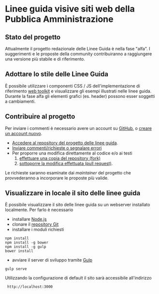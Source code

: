 # Linee guida visive siti web della Pubblica Amministrazione

## Stato del progetto
Attualmente il progetto redazionale delle Linee Guida è nella fase "alfa". I suggerimenti
e le proposte della community contribuiranno a raggiungere una versione più stabile e di riferimento.

## Adottare lo stile delle Linee Guida

È possibile utilizzare i componenti CSS / JS dell'implementazione di riferimento [web toolkit](https://italia.github.io/ita-web-toolkit/) e visualizzare gli esempi illustrati nelle linee guida. Durante la fase alfa gli elementi grafici (es. header) possono
esser soggetti a cambiamenti.

## Contribuire al progetto
Per inviare i commenti è necessario avere un account su [GitHub](https://github.com/), o [creare un account nuovo](https://github.com/join).

- [Accedere al repository del progetto delle linee guida](https://github.com/italia-it/designer.italia.it).
- [Inviare commenti/richieste o segnalare errori](https://github.com/italia-it/designer.italia.it/issues)
- Per proporre una modifica direttamente al codice e/o ai testi
  1. [effettuare una copia del repository (fork)](https://help.github.com/articles/fork-a-repo/)
  2. [sottoporre la modifica effettuata (pull request)](https://help.github.com/articles/using-pull-requests/).

Le richieste saranno esaminate dai *maintainer* del progetto che provvederanno a incorporare le proposte più valide.

## Visualizzare in locale il sito delle linee guida
È possibile visualizzare il sito delle linee guida su un webserver installato localmente.
Per farlo è necessario
- installare [Node.js](https://nodejs.org/)
- clonare il [repository Git](https://github.com/italia-it/designer.italia.it.git)
- installare i moduli richiesti

```
npm install
npm install -g bower
npm install -g gulp
bower install
```

- avviare il server di sviluppo tramite [Gulp](http://gulpjs.com/)

```
gulp serve
```

Utilizzando la configurazione di default il sito sarà accessibile all'indirizzo

```
 http://localhost:3000
```
